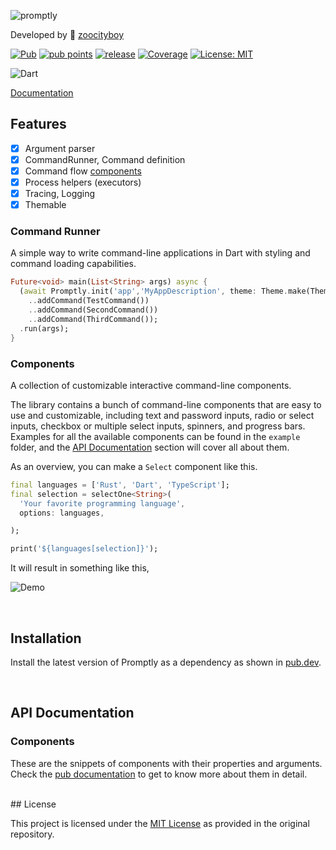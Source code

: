 ![promptly](https://raw.githubusercontent.com/zoocityboy/promptly/refs/heads/main/assets/promptly.png "Resoure")

Developed by 🦏 [zoocityboy](https://zoocityboy.github.io/)

[![Pub](https://img.shields.io/pub/v/promptly.svg?style=flat-square)](https://pub.dev/packages/promptly)
[![pub points](https://img.shields.io/pub/points/mason_coder?style=flat-square&color=2E8B57&label=pub%20points)](https://pub.dev/packages/promptly/score)
[![release](https://github.com/zoocityboy/promptly/actions/workflows/release.yaml/badge.svg?style=flat-square)](https://github.com/zoocityboy/promptly/actions/workflows/release.yaml)
[![Coverage](https://raw.githubusercontent.com/zoocityboy/promptly/main/coverage_badge.svg)](https://github.com/zoocityboy/promptly/actions/workflows/pull-request.yml)
[![License: MIT](https://img.shields.io/badge/license-MIT-purple.svg?style=flat-square)](https://opensource.org/licenses/MIT)


![Dart](https://img.shields.io/badge/dart-%230175C2.svg?style=flat-square&logo=dart&logoColor=white)

[Documentation](https://zoocityboy.github.io/promptly/)

## Features

- [x] Argument parser
- [x] CommandRunner, Command definition
- [x] Command flow [components](#components)
- [x] Process helpers (executors) 
- [x] Tracing, Logging
- [x] Themable 

### Command Runner

A simple way to write command-line applications in Dart with styling and command loading capabilities.

```dart
Future<void> main(List<String> args) async {
  (await Promptly.init('app','MyAppDescription', theme: Theme.make(Theme.defaultColors)))
    ..addCommand(TestCommand())
    ..addCommand(SecondCommand())
    ..addCommand(ThirdCommand());
  .run(args);
}
```



### Components

A collection of customizable interactive command-line components.

The library contains a bunch of command-line components that are easy to use and customizable, including text and password inputs, radio or select inputs, checkbox or multiple select inputs, spinners, and progress bars. Examples for all the available components can be found in the `example` folder, and the [API Documentation](#api-documentation) section will cover all about them.

As an overview, you can make a `Select` component like this.

```dart
final languages = ['Rust', 'Dart', 'TypeScript'];
final selection = selectOne<String>(
  'Your favorite programming language',
  options: languages,

);

print('${languages[selection]}');
```

It will result in something like this,

![Demo](https://raw.githubusercontent.com/zoocityboy/promptly/refs/heads/main/assets/demo.gif)

<br>

## Installation

Install the latest version of Promptly as a dependency as shown in [pub.dev](https://pub.dev/packages/promptly).

<br>

## API Documentation

### Components

These are the snippets of components with their properties and arguments. Check the [pub documentation](https://pub.dev/documentation/promptly/latest/) to get to know more about them in detail.

<br>
## License

This project is licensed under the [MIT License](LICENSE) as provided in the original repository.
